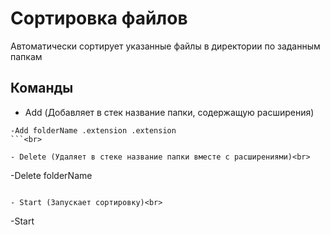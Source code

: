# Сортировка файлов
<p>Автоматически сортирует указанные файлы в директории по заданным папкам<br></p>
<h2>Команды</h2>

- Add (Добавляет в стек название папки, содержащую расширения)<br>
```
-Add folderName .extension .extension
```<br>

- Delete (Удаляет в стеке название папки вместе с расширениями)<br>
```
-Delete folderName 
```<br>

- Start (Запускает сортировку)<br>
```
-Start
```

